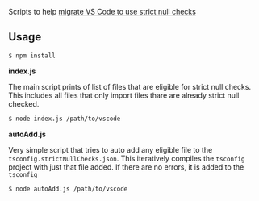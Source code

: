 Scripts to help [migrate VS Code to use strict null checks](https://github.com/Microsoft/vscode/issues/60565)

## Usage

```bash
$ npm install
```

**index.js**

The main script prints of list of files that are eligible for strict null checks. This includes all files that only import files thare are already strict null checked. 

```bash
$ node index.js /path/to/vscode
```

**autoAdd.js**

Very simple script that tries to auto add any eligible file to the `tsconfig.strictNullChecks.json`. This iteratively compiles the `tsconfig` project with just that file added. If there are no errors, it is added to the `tsconfig`

```bash
$ node autoAdd.js /path/to/vscode
```
